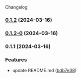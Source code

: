 Changelog
### [0.1.2](https://github.com/xabierlameiro/filtering-tool/compare/v0.1.2-0...v0.1.2) (2024-03-16)

### [0.1.2-0](https://github.com/xabierlameiro/filtering-tool/compare/v0.1.1...v0.1.2-0) (2024-03-16)

### 0.1.1 (2024-03-16)


### Features

* update README.md ([bdb7e38](https://github.com/xabierlameiro/filtering-tool/commit/bdb7e38fd66367133be1eba4014be3fa8d824b8d))
